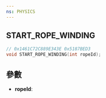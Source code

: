 ```yaml
---
ns: PHYSICS
---
```

## START_ROPE_WINDING

```c
// 0x1461C72C889E343E 0x5187BED3
void START_ROPE_WINDING(int ropeId);
```


## 參數
* **ropeId**: 

